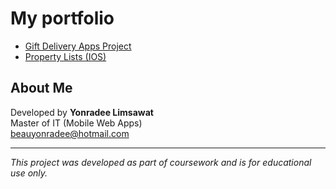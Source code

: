# My portfolio

- [Gift Delivery Apps Project](https://github.com/Beauyonradee/giftdeliveryapps.git)
- [Property Lists (IOS)](https://github.com/Beauyonradee/property-apps.git)



##  About Me

Developed by **Yonradee Limsawat**  
Master of IT (Mobile Web Apps)  
[beauyonradee@hotmail.com](mailto:beauyonradee@hotmail.com)

---

*This project was developed as part of coursework and is for educational use only.*
